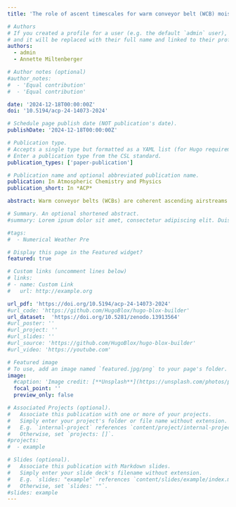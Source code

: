 ```yaml
---
title: 'The role of ascent timescales for warm conveyor belt (WCB) moisture transport into the upper troposphere and lower stratosphere (UTLS)'

# Authors
# If you created a profile for a user (e.g. the default `admin` user), write the username (folder name) here
# and it will be replaced with their full name and linked to their profile.
authors:
  - admin
  - Annette Miltenberger

# Author notes (optional)
#author_notes:
#  - 'Equal contribution'
#  - 'Equal contribution'

date: '2024-12-18T00:00:00Z'
doi: '10.5194/acp-24-14073-2024'

# Schedule page publish date (NOT publication's date).
publishDate: '2024-12-18T00:00:00Z'

# Publication type.
# Accepts a single type but formatted as a YAML list (for Hugo requirements).
# Enter a publication type from the CSL standard.
publication_types: ['paper-publication']

# Publication name and optional abbreviated publication name.
publication: In Atmospheric Chemistry and Physics
publication_short: In *ACP*

abstract: Warm conveyor belts (WCBs) are coherent ascending airstreams in extratropical cyclones. They are a major source of moisture for the extratropical upper troposphere and lower stratosphere (UTLS), where moisture acts as a potent greenhouse gas and WCB-associated cirrus clouds contribute to cloud radiative forcing. However, the processes controlling WCB moisture transport and cloud properties are poorly characterised. Furthermore, recent studies have revealed (embedded) convection as a ubiquitous feature of WCBs, highlighting the importance of understanding their updraught and microphysical structure. We present a Lagrangian investigation of WCB moisture transport for a case from the WISE (Wave-driven ISentropic Exchange) campaign based on a convection-permitting simulation. Lagrangian non-dimensional metrics of the moisture budget suggest that the ascent timescale (τ600) strongly controls the end-of-ascent total moisture content, which is largest for slowly ascending trajectories (τ600≥20 h, 30 % of all WCB trajectories). This is due to relatively warm end-of-ascent temperatures and the strong temperature control on transported water vapour. Deviations from equilibrium water vapour condensate partitioning are largest for slow trajectories due to faster glaciation and lower ice crystal numbers. A local moisture transport minimum at intermediate τ600 results from a shift towards a riming-dominated precipitation formation pathway and decreasing outflow temperatures with decreasing τ600. The fastest trajectories (τ600≤5 h, 5 % of all WCB trajectories) transport the largest condensate mass to the UTLS due to less efficient condensate loss and produce the longest-lived outflow cirrus clouds. Models that parameterise convection may under-represent these processes, potentially impacting weather forecasts and climate predictions.

# Summary. An optional shortened abstract.
#summary: Lorem ipsum dolor sit amet, consectetur adipiscing elit. Duis posuere tellus ac convallis placerat. Proin tincidunt magna sed ex sollicitudin condimentum.

#tags:
#  - Numerical Weather Pre

# Display this page in the Featured widget?
featured: true

# Custom links (uncomment lines below)
# links:
# - name: Custom Link
#   url: http://example.org

url_pdf: 'https://doi.org/10.5194/acp-24-14073-2024'
#url_code: 'https://github.com/HugoBlox/hugo-blox-builder'
url_dataset:  'https://doi.org/10.5281/zenodo.13913564' 
#url_poster: ''
#url_project: ''
#url_slides: ''
#url_source: 'https://github.com/HugoBlox/hugo-blox-builder'
#url_video: 'https://youtube.com'

# Featured image
# To use, add an image named `featured.jpg/png` to your page's folder.
image:
  #caption: 'Image credit: [**Unsplash**](https://unsplash.com/photos/pLCdAaMFLTE)'
  focal_point: ''
  preview_only: false

# Associated Projects (optional).
#   Associate this publication with one or more of your projects.
#   Simply enter your project's folder or file name without extension.
#   E.g. `internal-project` references `content/project/internal-project/index.md`.
#   Otherwise, set `projects: []`.
#projects:
#  - example

# Slides (optional).
#   Associate this publication with Markdown slides.
#   Simply enter your slide deck's filename without extension.
#   E.g. `slides: "example"` references `content/slides/example/index.md`.
#   Otherwise, set `slides: ""`.
#slides: example
---
```


